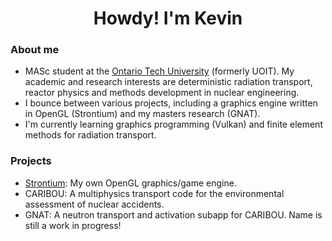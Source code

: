 <h1 align="center">Howdy! I'm Kevin</h1>

### About me
- MASc student at the [Ontario Tech University](https://ontariotechu.ca/) (formerly UOIT). My academic and research interests are deterministic radiation transport, reactor physics and methods development in nuclear engineering.
- I bounce between various projects, including a graphics engine written in OpenGL (Strontium) and my masters research (GNAT).
- I'm currently learning graphics programming (Vulkan) and finite element methods for radiation transport.
 
### Projects
- [Strontium](https://github.com/ksawatzky777/Strontium): My own OpenGL graphics/game engine. 
- CARIBOU: A multiphysics transport code for the environmental assessment of nuclear accidents.
- GNAT: A neutron transport and activation subapp for CARIBOU. Name is still a work in progress!

<!--
**ksawatzky777/ksawatzky777** is a ✨ _special_ ✨ repository because its `README.md` (this file) appears on your GitHub profile.

Here are some ideas to get you started:

- 🔭 I’m currently working on ...
- 🌱 I’m currently learning ...
- 👯 I’m looking to collaborate on ...
- 🤔 I’m looking for help with ...
- 💬 Ask me about ...
- 📫 How to reach me: ...
- 😄 Pronouns: ...
- ⚡ Fun fact: ...
-->
